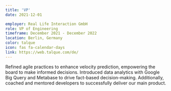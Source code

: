 ```yaml
---
title: 'VP'
date: 2021-12-01

employer: Real Life Interaction GmbH
role: VP of Engineering
timeframe: December 2021 - December 2022
location: Berlin, Germany
color: talque
icon: fas fa-calendar-days
link: https://web.talque.com/de/
---
```


Refined agile practices to enhance velocity prediction, empowering the board to make informed decisions. Introduced data analytics with Google Big Query and Metabase to drive fact-based decision-making. Additionally, coached and mentored developers to successfully deliver our main product.